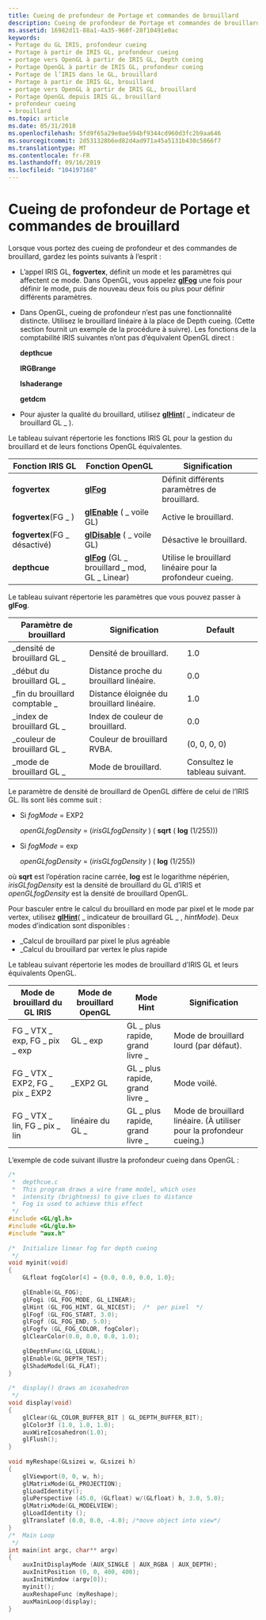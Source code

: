 ```yaml
---
title: Cueing de profondeur de Portage et commandes de brouillard
description: Cueing de profondeur de Portage et commandes de brouillard
ms.assetid: 16982d11-88a1-4a35-960f-28f10491e0ac
keywords:
- Portage du GL IRIS, profondeur cueing
- Portage à partir de IRIS GL, profondeur cueing
- portage vers OpenGL à partir de IRIS GL, Depth cueing
- Portage OpenGL à partir de IRIS GL, profondeur cueing
- Portage de l’IRIS dans le GL, brouillard
- Portage à partir de IRIS GL, brouillard
- portage vers OpenGL à partir de IRIS GL, brouillard
- Portage OpenGL depuis IRIS GL, brouillard
- profondeur cueing
- brouillard
ms.topic: article
ms.date: 05/31/2018
ms.openlocfilehash: 5fd9f65a29e0ae594bf9344cd960d3fc2b9aa646
ms.sourcegitcommit: 2d531328b6ed82d4ad971a45a5131b430c5866f7
ms.translationtype: MT
ms.contentlocale: fr-FR
ms.lasthandoff: 09/16/2019
ms.locfileid: "104197168"
---
```

# <a name="porting-depth-cueing-and-fog-commands"></a>Cueing de profondeur de Portage et commandes de brouillard

Lorsque vous portez des cueing de profondeur et des commandes de brouillard, gardez les points suivants à l’esprit :

-   L’appel IRIS GL, **fogvertex**, définit un mode et les paramètres qui affectent ce mode. Dans OpenGL, vous appelez [**glFog**](glfog.md) une fois pour définir le mode, puis de nouveau deux fois ou plus pour définir différents paramètres.
-   Dans OpenGL, cueing de profondeur n’est pas une fonctionnalité distincte. Utilisez le brouillard linéaire à la place de Depth cueing. (Cette section fournit un exemple de la procédure à suivre). Les fonctions de la comptabilité IRIS suivantes n’ont pas d’équivalent OpenGL direct :

    **depthcue**

    **lRGBrange**

    **lshaderange**

    **getdcm**

-   Pour ajuster la qualité du brouillard, utilisez [**glHint**](glhint.md)( \_ indicateur de brouillard GL \_ ).

Le tableau suivant répertorie les fonctions IRIS GL pour la gestion du brouillard et de leurs fonctions OpenGL équivalentes.



| Fonction IRIS GL         | Fonction OpenGL                                     | Signification                           |
|--------------------------|-----------------------------------------------------|-----------------------------------|
| **fogvertex**            | [**glFog**](glfog.md)                              | Définit différents paramètres de brouillard.      |
| **fogvertex**(FG \_ )  | [**glEnable**](glenable.md) ( \_ voile GL)            | Active le brouillard.                     |
| **fogvertex**(FG \_ désactivé) | [**glDisable**](gldisable.md) ( \_ voile GL)          | Désactive le brouillard.                    |
| **depthcue**             | [**glFog**](glfog.md) (GL \_ brouillard \_ mod, GL \_ Linear) | Utilise le brouillard linéaire pour la profondeur cueing. |



 

Le tableau suivant répertorie les paramètres que vous pouvez passer à **glFog**.



| Paramètre de brouillard    | Signification                       | Default                  |
|------------------|-------------------------------|--------------------------|
| \_densité de brouillard GL \_ | Densité de brouillard.                  | 1.0                      |
| \_début du brouillard GL \_   | Distance proche du brouillard linéaire. | 0.0                      |
| \_fin du brouillard comptable \_     | Distance éloignée du brouillard linéaire.  | 1.0                      |
| \_index de brouillard GL \_   | Index de couleur de brouillard.              | 0.0                      |
| \_couleur de brouillard GL \_   | Couleur de brouillard RVBA.               | (0, 0, 0, 0)             |
| \_mode de brouillard GL \_    | Mode de brouillard.                     | Consultez le tableau suivant. |



 

Le paramètre de densité de brouillard de OpenGL diffère de celui de l’IRIS GL. Ils sont liés comme suit :

-   Si *fogMode* = EXP2
     

    *openGLfogDensity* = (*irisGLfogDensity* ) ( **sqrt** ( **log** (1/255)))
-   Si *fogMode* = exp
     

    *openGLfogDensity* = (*irisGLfogDensity* ) ( **log** (1/255))

où **sqrt** est l’opération racine carrée, **log** est le logarithme népérien, *irisGLfogDensity* est la densité de brouillard du GL d’IRIS et *openGLfogDensity* est la densité de brouillard OpenGL.

Pour basculer entre le calcul du brouillard en mode par pixel et le mode par vertex, utilisez [**glHint**](glhint.md)( \_ indicateur de brouillard GL \_ , *hintMode*). Deux modes d’indication sont disponibles :

-   \_Calcul de brouillard par pixel le plus agréable
-   \_Calcul du brouillard par vertex le plus rapide

Le tableau suivant répertorie les modes de brouillard d’IRIS GL et leurs équivalents OpenGL.



| Mode de brouillard du GL IRIS                       | Mode de brouillard OpenGL | Mode Hint                         | Signification                                  |
|----------------------------------------|-----------------|-----------------------------------|------------------------------------------|
| FG \_ VTX \_ exp, FG \_ pix \_ exp<br/>   | GL \_ exp         | GL \_ plus rapide, grand livre \_<br/> | Mode de brouillard lourd (par défaut).                |
| FG \_ VTX \_ EXP2, FG \_ pix \_ EXP2<br/> | \_EXP2 GL        | GL \_ plus rapide, grand livre \_<br/> | Mode voilé.                               |
| FG \_ VTX \_ lin, FG \_ pix \_ lin<br/>   | linéaire du GL \_      | GL \_ plus rapide, grand livre \_<br/> | Mode de brouillard linéaire. (À utiliser pour la profondeur cueing.) |



 

L’exemple de code suivant illustre la profondeur cueing dans OpenGL :


```C++
/* 
 *  depthcue.c 
 *  This program draws a wire frame model, which uses 
 *  intensity (brightness) to give clues to distance 
 *  Fog is used to achieve this effect 
 */ 
#include <GL/gl.h> 
#include <GL/glu.h> 
#include "aux.h" 
 
/*  Initialize linear fog for depth cueing 
 */ 
void myinit(void) 
{ 
    GLfloat fogColor[4] = {0.0, 0.0, 0.0, 1.0}; 
 
    glEnable(GL_FOG); 
    glFogi (GL_FOG_MODE, GL_LINEAR); 
    glHint (GL_FOG_HINT, GL_NICEST);  /*  per pixel  */ 
    glFogf (GL_FOG_START, 3.0); 
    glFogf (GL_FOG_END, 5.0); 
    glFogfv (GL_FOG_COLOR, fogColor); 
    glClearColor(0.0, 0.0, 0.0, 1.0); 
 
    glDepthFunc(GL_LEQUAL); 
    glEnable(GL_DEPTH_TEST); 
    glShadeModel(GL_FLAT); 
} 
 
/*  display() draws an icosahedron 
 */ 
void display(void) 
{ 
    glClear(GL_COLOR_BUFFER_BIT | GL_DEPTH_BUFFER_BIT); 
    glColor3f (1.0, 1.0, 1.0); 
    auxWireIcosahedron(1.0); 
    glFlush(); 
} 
 
void myReshape(GLsizei w, GLsizei h) 
{ 
    glViewport(0, 0, w, h); 
    glMatrixMode(GL_PROJECTION); 
    glLoadIdentity(); 
    gluPerspective (45.0, (GLfloat) w/(GLfloat) h, 3.0, 5.0); 
    glMatrixMode(GL_MODELVIEW); 
    glLoadIdentity (); 
    glTranslatef (0.0, 0.0, -4.0); /*move object into view*/ 
} 
/*  Main Loop 
 */ 
int main(int argc, char** argv) 
{ 
    auxInitDisplayMode (AUX_SINGLE | AUX_RGBA | AUX_DEPTH); 
    auxInitPosition (0, 0, 400, 400); 
    auxInitWindow (argv[0]); 
    myinit(); 
    auxReshapeFunc (myReshape); 
    auxMainLoop(display); 
}
```



 

 





